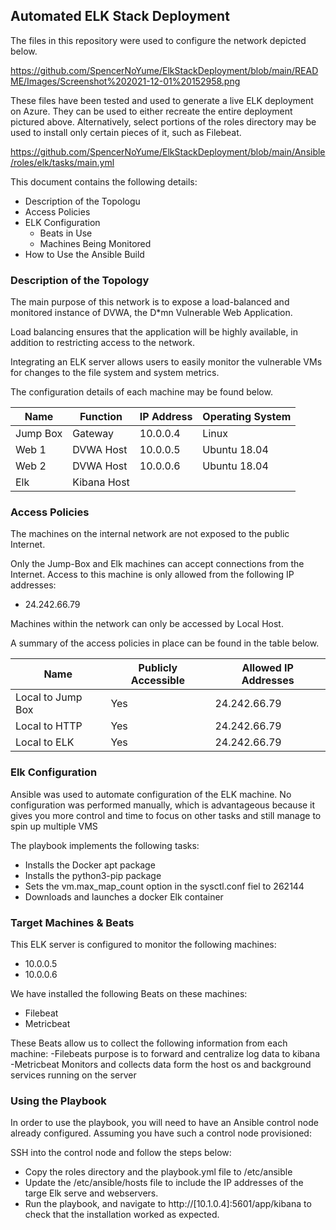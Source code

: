 ## Automated ELK Stack Deployment

The files in this repository were used to configure the network depicted below.

https://github.com/SpencerNoYume/ElkStackDeployment/blob/main/README/Images/Screenshot%202021-12-01%20152958.png

These files have been tested and used to generate a live ELK deployment on Azure. They can be used to either recreate the entire deployment pictured above. Alternatively, select portions of the roles directory may be used to install only certain pieces of it, such as Filebeat.

https://github.com/SpencerNoYume/ElkStackDeployment/blob/main/Ansible/roles/elk/tasks/main.yml

This document contains the following details:
- Description of the Topologu
- Access Policies
- ELK Configuration
  - Beats in Use
  - Machines Being Monitored
- How to Use the Ansible Build


### Description of the Topology

The main purpose of this network is to expose a load-balanced and monitored instance of DVWA, the D*mn Vulnerable Web Application.

Load balancing ensures that the application will be highly available, in addition to restricting access to the network.

Integrating an ELK server allows users to easily monitor the vulnerable VMs for changes to the file system and system metrics.


The configuration details of each machine may be found below.

| Name     | Function | IP Address | Operating System |
|----------|----------|------------|------------------|
| Jump Box | Gateway  | 10.0.0.4   | Linux            |
| Web 1    | DVWA Host| 10.0.0.5   | Ubuntu 18.04     |
| Web 2    | DVWA Host| 10.0.0.6   | Ubuntu 18.04     |
| Elk      | Kibana Host|          |                  |

### Access Policies

The machines on the internal network are not exposed to the public Internet. 

Only the Jump-Box and Elk machines can accept connections from the Internet. Access to this machine is only allowed from the following IP addresses:
- 24.242.66.79

Machines within the network can only be accessed by Local Host.

A summary of the access policies in place can be found in the table below.

| Name              | Publicly Accessible | Allowed IP Addresses |
|-------------------|---------------------|----------------------|
| Local to Jump Box | Yes                 | 24.242.66.79         |
| Local to HTTP     | Yes                 | 24.242.66.79         |
| Local to ELK      | Yes                 | 24.242.66.79         |

### Elk Configuration

Ansible was used to automate configuration of the ELK machine. No configuration was performed manually, which is advantageous because it
gives you more control and time to focus on other tasks and still manage to spin up multiple VMS

The playbook implements the following tasks:
- Installs the Docker apt package
- Installs the python3-pip package
- Sets the vm.max_map_count option in the sysctl.conf fiel to 262144
- Downloads and launches a docker Elk container

### Target Machines & Beats
This ELK server is configured to monitor the following machines:
- 10.0.0.5
- 10.0.0.6

We have installed the following Beats on these machines:
- Filebeat
- Metricbeat

These Beats allow us to collect the following information from each machine:
-Filebeats purpose is to forward and centralize log data to kibana
-Metricbeat Monitors and collects data form the host os and background services running on the server
### Using the Playbook
In order to use the playbook, you will need to have an Ansible control node already configured. Assuming you have such a control node provisioned: 

SSH into the control node and follow the steps below:
- Copy the roles directory and the playbook.yml file to /etc/ansible
- Update the /etc/ansible/hosts file to include the IP addresses of the targe Elk serve and webservers.
- Run the playbook, and navigate to http://[10.1.0.4]:5601/app/kibana to check that the installation worked as expected.


